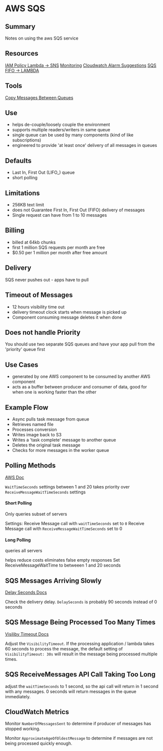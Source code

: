 # AWS SQS

## Summary

Notes on using the aws SQS service

## Resources

[IAM Policy Lambda -> SNS](https://stackoverflow.com/questions/32211246/aws-sqs-permissions-for-aws-lambda)
[Monitoring](https://docs.aws.amazon.com/AWSSimpleQueueService/latest/SQSDeveloperGuide/sqs-monitoring-using-cloudwatch.html)
[Cloudwatch Alarm Suggestions](https://www.bluematador.com/blog/how-to-monitor-amazon-sqs-with-cloudwatch)
[SQS FIFO -> LAMBDA](https://aws.amazon.com/blogs/compute/new-for-aws-lambda-sqs-fifo-as-an-event-source/)

## Tools

[Copy Messages Between Queues](https://github.com/scottjbarr/sqsmv)

## Use

- helps de-couple/loosely couple the environment
- supports multiple readers/writers in same queue
- single queue can be used by many components (kind of like subscriptions)
- engineered to provide 'at least once' delivery of all messages in queues

## Defaults

- Last In, First Out (LIFO\_) queue
- short polling

## Limitations

- 256KB text limit
- does not Guarantee First In, First Out (FIFO) delivery of messages
- Single request can have from 1 to 10 messages

## Billing

- billed at 64kb chunks
- first 1 million SQS requests per month are free
- \$0.50 per 1 million per month after free amount

## Delivery

SQS never pushes out - apps have to pull

## Timeout of Messages

- 12 hours visibility time out
- delivery timeout clock starts when message is picked up
- Component consuming message deletes it when done

## Does not handle Priority

You should use two separate SQS queues and have your app pull from the
'priority' queue first

## Use Cases

- generated by one AWS component to be consumed by another AWS component
- acts as a buffer between producer and consumer of data, good for when one is
  working faster than the other

## Example Flow

- Async pulls task message from queue
- Retrieves named file
- Processes conversion
- Writes image back to S3
- Writes a 'task complete' message to another queue
- Deletes the original task message
- Checks for more messages in the worker queue

## Polling Methods

[AWS Doc](https://docs.aws.amazon.com/AWSSimpleQueueService/latest/SQSDeveloperGuide/sqs-long-polling.html)

`WaitTimeSeconds` settings between 1 and 20 takes priority over
`ReceiveMessageWaitTimeSeconds` settings

#### Short Polling

Only queries subset of servers

Settings:
Receive Message call with `waitTimeSeconds` set to `0`
Receive Message call with `ReceiveMessageWaitTimeSeconds` set to 0

#### Long Polling

queries all servers

helps reduce costs
eliminates false empty responses
Set ReceiveMessageWaitTime to betweeen 1 and 20 seconds

## SQS Messages Arriving Slowly

[Delay Seconds Docs](https://docs.aws.amazon.com/AWSSimpleQueueService/latest/SQSDeveloperGuide/sqs-delay-queues.html)

Check the delivery delay. `DelaySeconds` is probably 90 seconds instead of 0 seconds

## SQS Message Being Processed Too Many Times

[Visiliby Timeout Docs](https://docs.aws.amazon.com/AWSSimpleQueueService/latest/SQSDeveloperGuide/sqs-visibility-timeout.html)

Adjust the `VisibilityTimeout`. If the processing application / lambda takes 60
seconds to process the message, the default setting of `VisibilityTimeout: 30s`
will result in the message being processed multiple times.

## SQS ReceiveMessages API Call Taking Too Long

adjust the `waitTimeSeconds` to 1 second, so the api call will return in 1
second with any messages. 0 seconds will return messages in the queue
immediately.

## CloudWatch Metrics

Monitor `NumberOfMessagesSent` to determine if producer of messages has stopped
working.

Monitor `ApproximateAgeOfOldestMessage` to determine if messages are not being
processed quickly enough.
